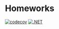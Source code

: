 # Homeworks
[![codecov](https://codecov.io/gh/flayexz/Homeworks/branch/2k-164/graph/badge.svg?token=V1J2ZU6SI1)](https://codecov.io/gh/flayexz/Homeworks)
[![.NET](https://github.com/flayexz/Homeworks/actions/workflows/dotnet.yml/badge.svg?branch=2k-164)](https://github.com/flayexz/Homeworks/actions/workflows/dotnet.yml)
